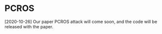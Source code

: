 # PCROS
[2020-10-26] Our paper PCROS attack will come soon, and the code will be released with the paper.
